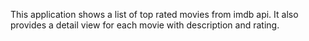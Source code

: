 This application shows a list of top rated movies from imdb api.
It also provides a detail view for each movie with description and rating.
